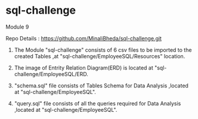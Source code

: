 # sql-challenge
Module 9

Repo Details : https://github.com/MinaliBheda/sql-challenge.git

1. The Module "sql-challenge" consists of 6 csv files to be imported to the created Tables ,at "sql-challenge/EmployeeSQL/Resources" location.

2. The image of Entrity Relation Diagram(ERD) is located at  "sql-challenge/EmployeeSQL/ERD.

3. "schema.sql" file consists of Tables Schema for Data Analysis ,located at
   "sql-challenge/EmployeeSQL".

4. "query.sql" file consists of all the queries required for Data Analysis ,located at "sql-challenge/EmployeeSQL".
